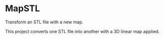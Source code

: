 # MapSTL
Transform an STL file with a new map.

This project converts one STL file into another with a 3D linear map applied.
